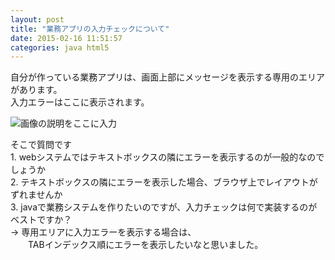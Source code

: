 ```yaml
---
layout: post
title: "業務アプリの入力チェックについて"
date: 2015-02-16 11:51:57
categories: java html5
---
```

<p>自分が作っている業務アプリは、画面上部にメッセージを表示する専用のエリアがあります。<br>
入力エラーはここに表示されます。</p>

<p><img src="https://i.stack.imgur.com/wZJ6S.png" alt="画像の説明をここに入力"></p>

<p>そこで質問です<br>
1. webシステムではテキストボックスの隣にエラーを表示するのが一般的なのでしょうか<br>
2. テキストボックスの隣にエラーを表示した場合、ブラウザ上でレイアウトがずれませんか<br>
3. javaで業務システムを作りたいのですが、入力チェックは何で実装するのがベストですか？<br>
→ 専用エリアに入力エラーを表示する場合は、<br>
　　TABインデックス順にエラーを表示したいなと思いました。</p>
